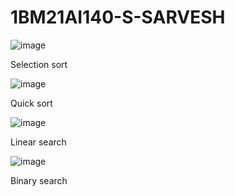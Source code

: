 # 1BM21AI140-S-SARVESH
![image](https://github.com/sarveshvasan03/1BM21AI140-S-SARVESH/assets/136417300/4a529331-411e-4b01-b7f6-1bb16f5fd9db)

Selection sort

![image](https://github.com/sarveshvasan03/1BM21AI140-S-SARVESH/assets/136417300/af278a37-2994-4a80-bb40-823a6387b4ca)

Quick sort

![image](https://github.com/sarveshvasan03/1BM21AI140-S-SARVESH/assets/136417300/020704b0-55e4-4f7f-81b3-453f19d1eb6c)

Linear search

![image](https://github.com/sarveshvasan03/1BM21AI140-S-SARVESH/assets/136417300/39768cc6-fc81-48a9-8420-622771877c2b)

Binary search
